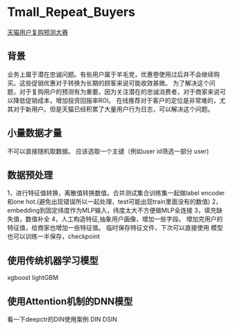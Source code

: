 # Tmall_Repeat_Buyers

[天猫用户复购预测大赛](https://tianchi.aliyun.com/competition/entrance/231576/introduction?lang=zh-cn "比赛地址链接")

## 背景
业务上属于潜在忠诚问题。有些用户属于羊毛党，优惠卷使用过后并不会继续购买。这些促销优惠对于转换为长期的顾客来说可能收效甚微。
为了解决这个问题，对于复购用户的预测有为重要。因为关注潜在的忠诚消费者，对于商家来说可以降低促销成本，增加投资回报率ROI。
在线推荐对于客户的定位是非常难的，尤其对于新用户。但是天猫已经积累了大量用户行为日志，可以解决这个问题。

## 小量数据才量
不可以直接随机取数据。
应该选取一个主键（例如user id筛选一部分 user)

## 数据预处理
1，进行特征值转换，离散值转换数值。合并测试集合训练集一起做label encoder和one hot.(避免出现错误所以一起处理，test可能出现train里面没有的数值)
2，embedding到固定纬度作为MLP输入，纬度太大不方便做MLP全连接
3，填充缺失值，数值补全
4，人工构造特征,抽象用户画像，增加一些字段。
增加完用户的特征值，给商家也增加一些特征值。
临时保存特征文件，下次可以直接使用
模型也可以训练一半保存，checkpoint

## 使用传统机器学习模型
xgboost
lightGBM

## 使用Attention机制的DNN模型
看一下deepctr的DIN使用案例
DIN
DSIN